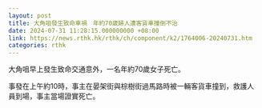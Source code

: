 ```yaml
---
layout: post
title: 大角咀發生致命車禍　年約70歲婦人遭客貨車撞倒不治
date: 2024-07-31 11:28:15.000000000 +08:00
link: https://news.rthk.hk/rthk/ch/component/k2/1764006-20240731.htm
categories: rthk
---
```


大角咀早上發生致命交通意外，一名年約70歲女子死亡。

事發在上午約10時，事主在晏架街與棕樹街過馬路時被一輛客貨車撞到，救護人員到場，事主當場證實死亡。

